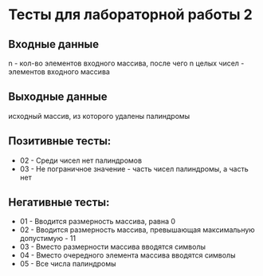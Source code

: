# Тесты для лабораторной работы 2
## Входные данные
n - кол-во элементов входного массива, после чего n целых чисел - элементов входного массива
## Выходные данные
исходный массив, из которого удалены палиндромы
## Позитивные тесты:
<!-- - 01 - Все числа палиндромы -->
- 02 - Среди чисел нет палиндромов
- 03 - Не пограничное значение - часть чисел палиндромы, а часть нет
## Негативные тесты:
- 01 - Вводится размерность массива, равна 0 
- 02 - Вводится размерность массива, превышающая максимальную допустимую - 11
- 03 - Вместо размерности массива вводятся символы
- 04 - Вместо очередного элемента массива вводятся символы
- 05 - Все числа палиндромы